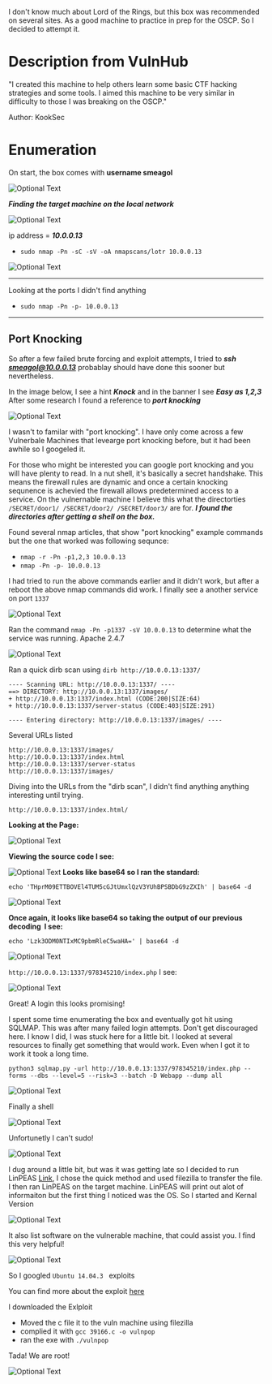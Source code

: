 
I don't know much about Lord of the Rings, but this box was recommended on several sites. As a good machine to practice in prep for the OSCP. So I decided to attempt it.

# Description from VulnHub

"I created this machine to help others learn some basic CTF hacking strategies and some tools. I aimed this machine to be very similar in difficulty to those I was breaking on the OSCP."

Author: KookSec

# Enumeration

On start, the box comes with **username smeagol**

![Optional Text](/LordofTheRoot/_resources/fa69f71a2a834d72824b33535c54b4d8.png)

***Finding the target machine on the local network***

![Optional Text](/LordofTheRoot/_resources/bf2f53a39ea940bebf649229897c2f67.png)

ip address = ***10.0.0.13***

- `sudo nmap -Pn -sC -sV -oA nmapscans/lotr 10.0.0.13`

![Optional Text](/LordofTheRoot/_resources/a2fd1e3f15b749ce8f2c612cfff77c94.png)

* * *

Looking at the ports I didn't find anything

- `sudo nmap -Pn -p- 10.0.0.13`

***

## Port Knocking

So after a few failed brute forcing and exploit attempts, I tried to ***ssh smeagol@10.0.0.13***
probablay should have done this sooner but nevertheless.

In the image below, I see a hint ***Knock*** and in the banner I see ***Easy as 1,2,3*** After some research I found a reference to ***port knocking***

![Optional Text](/LordofTheRoot/_resources/39a3b3289fb2446db1735e49bcfe05f1.png)

I wasn't to familar with "port knocking". I have only come across a few Vulnerbale Machines that levearge port knocking before, but it had been awhile so I googeled it.

For those who might be interested you can google port knocking and you will have plenty to read. In a nut shell, it's basically a secret handshake. This means the firewall rules are dynamic and once a certain knocking sequnence is achevied the firewall allows predetermined access to a service. On the vulnernable machine I believe this what the directorties `/SECRET/door1/ /SECRET/door2/ /SECRET/door3/` are for. ***I found the directories after getting a shell on the box.***

Found several nmap articles, that show "port knocking" example commands but the one that worked was following sequnce:

- `nmap -r -Pn -p1,2,3 10.0.0.13`
- `nmap -Pn -p- 10.0.0.13`

I had tried to run the above commands earlier and it didn't work, but after a reboot the above nmap commands did work. I finally see a another service on port `1337`

![Optional Text](/LordofTheRoot/_resources/6e55e7df78404874bf381cf04737fab1.png)

Ran the command `nmap -Pn -p1337 -sV 10.0.0.13` to determine what the service was running. Apache 2.4.7

![Optional Text](/LordofTheRoot/_resources/9d96f87405ac4dd8989779c69e9bcc7a.png)

Ran a quick dirb scan using `dirb http://10.0.0.13:1337/`

```
---- Scanning URL: http://10.0.0.13:1337/ ----
==> DIRECTORY: http://10.0.0.13:1337/images/                                              
+ http://10.0.0.13:1337/index.html (CODE:200|SIZE:64)                                     
+ http://10.0.0.13:1337/server-status (CODE:403|SIZE:291)                                 
                                                                                          
---- Entering directory: http://10.0.0.13:1337/images/ ----
```
Several URLs listed
```
http://10.0.0.13:1337/images/
http://10.0.0.13:1337/index.html
http://10.0.0.13:1337/server-status
http://10.0.0.13:1337/images/
```

Diving into the URLs from the "dirb scan", I didn't find anything anything interesting until trying.

`http://10.0.0.13:1337/index.html/`

**Looking at the Page:**

![Optional Text](/LordofTheRoot/_resources/1f572564dc8d4bec849049b3ab6a9f82.png)

**Viewing the source code I see:**

![Optional Text](/LordofTheRoot/_resources/674acb1f528642eb89e4994a5fd252e7.png)
**Looks like base64 so I ran the standard:**

`echo 'THprM09ETTBOVEl4TUM5cGJtUmxlQzV3YUhBPSBDbG9zZXIh' | base64 -d`

![Optional Text](/LordofTheRoot/_resources/b0d9bbf984d74d2f9c457c5f9e5ef506.png)

**Once again, it looks like base64 so taking the output of our previous decoding  I see:**

`echo 'Lzk3ODM0NTIxMC9pbmRleC5waHA=' | base64 -d`

![Optional Text](/LordofTheRoot/_resources/878246becd274df9bac9fe92c161699d.png)

`http://10.0.0.13:1337/978345210/index.php` I see:

![Optional Text](/LordofTheRoot/_resources/72f770e5bd4c4838a3366e1a7f1fe80a.png)

Great! A login this looks promising!

I spent some time enumerating the box and eventually got hit using SQLMAP. This was after many failed login attempts. Don't get discouraged here. I know I did, I was stuck here for a little bit. I looked at several resources to finally get something that would work. Even when I got it to work it took a long time. 

`python3 sqlmap.py -url http://10.0.0.13:1337/978345210/index.php --forms --dbs --level=5 --risk=3 --batch -D Webapp --dump all`

![Optional Text](/LordofTheRoot/_resources/2a7709db8859406cb469a0a8613b4765.png)

Finally a shell

![Optional Text](/LordofTheRoot/_resources/f491c21b66ff4e2fa5502b2a52ac76fa.png)

Unfortunetly I can't sudo!

![Optional Text](/LordofTheRoot/_resources/f12668dc4a784b749247e0c64167b257.png)

I dug around a little bit, but was it was getting late so I decided to run LinPEAS [Link](https://github.com/carlospolop/privilege-escalation-awesome-scripts-suite), I chose the quick method and used filezilla to transfer the file. I then ran LinPEAS on the target machine. LinPEAS will print out alot of informaiton but the first thing I noticed was the OS. So I started and Kernal Version

![Optional Text](/LordofTheRoot/_resources/92d5b693649441e8b8f01d0032470d57.png)

It also list software on the vulnerable machine, that could assist you. I find this very helpful!

![Optional Text](/LordofTheRoot/_resources/c98534210a9b48dfb4b5a71f9418af04.png)

So I googled `Ubuntu 14.04.3 ` exploits

You can find more about the exploit [here](https://www.exploit-db.com/exploits/39166)

I downloaded the Exlploit

- Moved the c file it to the vuln machine using filezilla
- complied it with `gcc 39166.c -o vulnpop`
- ran the exe with `./vulnpop`

Tada! We are root!

![Optional Text](/LordofTheRoot/_resources/7196dff360514c99bf6e5e0db5ff1cc0.png)
